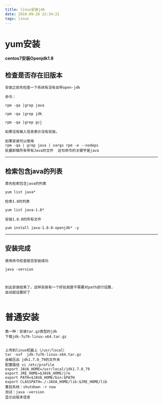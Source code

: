 ```yaml
---
title: linux安装jdk
date: 2018-09-26 22:34:21
tags: linux
---
```

# yum安装
**centos7安装Openjdk1.8**

## 检查是否存在旧版本

```
安装之前先检查一下系统有没有自带open-jdk

命令：

rpm -qa |grep java

rpm -qa |grep jdk

rpm -qa |grep gcj

```
<!--more-->
```
如果没有输入信息表示没有安装。

如果安装可以使用
rpm -qa | grep java | xargs rpm -e --nodeps 
批量卸载所有带有Java的文件  这句命令的关键字是java
```
---

## 检索包含java的列表
```
首先检索包含java的列表

yum list java*
 
检索1.8的列表

yum list java-1.8*   

安装1.8.0的所有文件

yum install java-1.8.0-openjdk* -y

```
---
## 安装完成

```
使用命令检查是否安装成功

java -version



到此安装结束了。这样安装有一个好处就是不需要对path进行设置，
自动就设置好了


```




# 普通安装 

```
第一种：安装tar.gz类型的jdk
下载jdk-7u76-linux-x64.tar.gz 


上传到linux机器上（/usr/local）
tar -xvf  jdk-7u76-linux-x64.tar.gz 
会解压出 jdk1.7.0_79的文件夹
配置路径 vi /etc/profile
export JAVA_HOME=/usr/local/jdk1.7.0_79
export JRE_HOME=$JAVA_HOME/jre
export PATH=$JAVA_HOME/bin:$PATH
export CLASSPATH=./:JAVA_HOME/lib:$JRE_HOME/lib
重启系统：shutdown -r now
测试：java -version
显示出版本信息


``` 